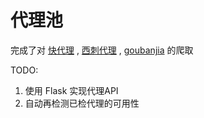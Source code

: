 # 代理池

完成了对
[快代理](http://www.kuaidaili.com/) ,
[西刺代理](http://www.xicidaili.com/) ,
[goubanjia](http://www.goubanjia.com/)
的爬取


TODO:

1. 使用 Flask 实现代理API
2. 自动再检测已检代理的可用性